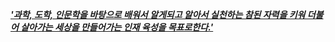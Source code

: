 [__*'과학, 도학, 인문학을 바탕으로 배워서 알게되고 알아서 실천하는 참된 자력을 키워 더불어 살아가는 세상을 만들어가는 인재 육성을 목표로한다.'*__](https://school.jbedu.kr/jipyeongseon-h/MABBBAC/)
